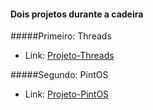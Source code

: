 #### Dois projetos durante a cadeira

#####Primeiro: Threads
- Link: <a href=https://github.com/CosmoLucs/IF677_Projeto_Threads> Projeto-Threads</a>

#####Segundo: PintOS
- Link: <a href=https://github.com/mayresAndrey/PintOS_attempt> Projeto-PintOS</a>
